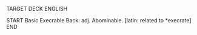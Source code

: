 TARGET DECK
ENGLISH

START
Basic
Execrable
Back: adj. Abominable. [latin: related to *execrate]
END
